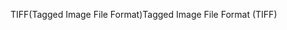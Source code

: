<span data-ttu-id="50350-101">TIFF(Tagged Image File Format)</span><span class="sxs-lookup"><span data-stu-id="50350-101">Tagged Image File Format (TIFF)</span></span>